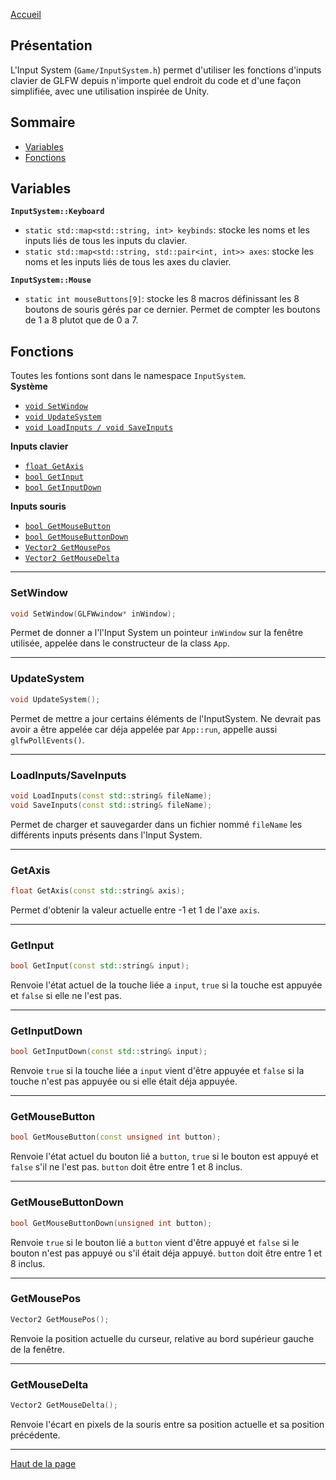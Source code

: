 [Accueil](Home)  

## Présentation

L'Input System (`Game/InputSystem.h`) permet d'utiliser les fonctions d'inputs clavier de GLFW depuis n'importe quel endroit du code et d'une façon simplifiée, avec une utilisation inspirée de Unity. 

## Sommaire

- [Variables](#variables-1)  
- [Fonctions](#fonctions-1)  


## <h2 id="Variables">Variables</h2>
**`InputSystem::Keyboard`**  
- `static std::map<std::string, int> keybinds`: stocke les noms et les inputs liés de tous les inputs du clavier.  
- `static std::map<std::string, std::pair<int, int>> axes`: stocke les noms et les inputs liés de tous les axes du clavier.  

**`InputSystem::Mouse`**  
- `static int mouseButtons[9]`: stocke les 8 macros définissant les 8 boutons de souris gérés par ce dernier. Permet de compter les boutons de 1 a 8 plutot que de 0 a 7.  

## <h2 id="Fonctions">Fonctions</h2>
Toutes les fontions sont dans le namespace `InputSystem`.  
**Système**  
- [`void SetWindow`](#setwindow-1)  
- [`void UpdateSystem`](#updatesystem-1)  
- [`void LoadInputs / void SaveInputs`](#loadinputssaveinputs-1)  

**Inputs clavier**  
- [`float GetAxis`](#getaxis-1)  
- [`bool GetInput`](#getinput-1)  
- [`bool GetInputDown`](#getinputdown-1)  

**Inputs souris**  
- [`bool GetMouseButton`](#getmousebutton-1)  
- [`bool GetMouseButtonDown`](#getmousebuttondown-1)  
- [`Vector2 GetMousePos`](#getmousepos-1)  
- [`Vector2 GetMouseDelta`](#getmousedelta-1)  

---

### <h3 id="SetWindow">SetWindow</h3>
```c++ 
void SetWindow(GLFWwindow* inWindow);
```  
Permet de donner a l'l'Input System un pointeur `inWindow` sur la fenêtre utilisée, appelée dans le constructeur de la class `App`.  

---

### <h3 id="UpdateSystem">UpdateSystem</h3>
```c++ 
void UpdateSystem();
```  
Permet de mettre a jour certains éléments de l'InputSystem. Ne devrait pas avoir a être appelée car déja appelée par `App::run`, appelle aussi `glfwPollEvents()`.  

---

### <h3 id="LoadSave">LoadInputs/SaveInputs</h3>
```c++ 
void LoadInputs(const std::string& fileName);
void SaveInputs(const std::string& fileName);
```  
Permet de charger et sauvegarder dans un fichier nommé `fileName` les différents inputs présents dans l'Input System.  

---

### <h3 id="Axis">GetAxis</h3>
```c++
float GetAxis(const std::string& axis);
```
Permet d'obtenir la valeur actuelle entre -1 et 1 de l'axe `axis`.  

---

### <h3 id="Input">GetInput</h3>
```c++
bool GetInput(const std::string& input);
```
Renvoie l'état actuel de la touche liée a `input`, `true` si la touche est appuyée et `false` si elle ne l'est pas.  

---

### <h3 id="InputDown">GetInputDown</h3>
```c++
bool GetInputDown(const std::string& input);
```
Renvoie `true` si la touche liée a `input` vient d'être appuyée et `false` si la touche n'est pas appuyée ou si elle était déja appuyée.  

---

### <h3 id="MouseButton">GetMouseButton</h3>
```c++
bool GetMouseButton(const unsigned int button);
```
Renvoie l'état actuel du bouton lié a `button`, `true` si le bouton est appuyé et `false` s'il ne l'est pas. `button` doit être entre 1 et 8 inclus.  

---

### <h3 id="MouseDown">GetMouseButtonDown</h3>
```c++
bool GetMouseButtonDown(unsigned int button);
```
Renvoie `true` si le bouton lié a `button` vient d'être appuyé et `false` si le bouton n'est pas appuyé ou s'il était déja appuyé. `button` doit être entre 1 et 8 inclus.  

---

### <h3 id="MousePos">GetMousePos</h3>
```c++
Vector2 GetMousePos();
```
Renvoie la position actuelle du curseur, relative au bord supérieur gauche de la fenêtre.  

---

### <h3 id="MouseDelta">GetMouseDelta</h3>
```c++
Vector2 GetMouseDelta();
```
Renvoie l'écart en pixels de la souris entre sa position actuelle et sa position précédente.  

---

[Haut de la page](#présentation)  